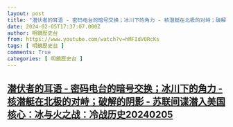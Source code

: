 ```yaml
---
layout: post
title: "潜伏者的耳语 - 密码电台的暗号交换；冰川下的角力 - 核潜艇在北极的对峙；破解的阴影 - 苏联间谍潜入美国核心：冰与火之战：冷战历史20240205"
date: 2024-02-05T17:37:07.000Z
author: 明鏡歷史台
from: https://www.youtube.com/watch?v=hMFIdVORcKs
tags: [ 明鏡歷史台 ]
comments: True
categories: [ 明鏡歷史台 ]
---
```

<!--1707154627000-->
[潜伏者的耳语 - 密码电台的暗号交换；冰川下的角力 - 核潜艇在北极的对峙；破解的阴影 - 苏联间谍潜入美国核心：冰与火之战：冷战历史20240205](https://www.youtube.com/watch?v=hMFIdVORcKs)
------

<div>

</div>
